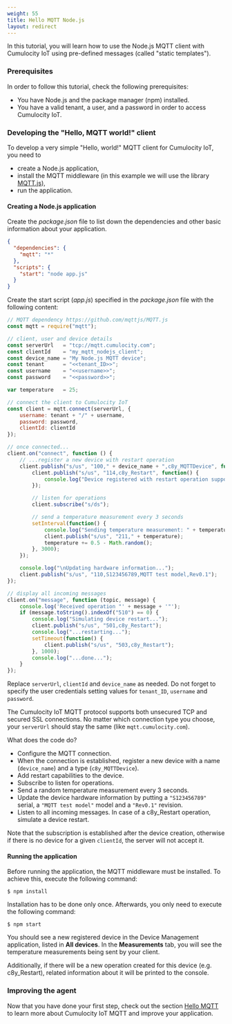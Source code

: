 ```yaml
---
weight: 55
title: Hello MQTT Node.js
layout: redirect
---
```


In this tutorial, you will learn how to use the Node.js MQTT client with Cumulocity IoT using pre-defined messages (called "static templates").

### Prerequisites

In order to follow this tutorial, check the following prerequisites:

* You have Node.js and the package manager (npm) installed.
* You have a valid tenant, a user, and a password in order to access Cumulocity IoT.

### Developing the "Hello, MQTT world!" client

To develop a very simple "Hello, world!" MQTT client for Cumulocity IoT, you need to

* create a Node.js application,
* install the MQTT middleware (in this example we will use the library [MQTT.js](https://github.com/mqttjs/MQTT.js)),
* run the application.

#### Creating a Node.js application

Create the _package.json_ file to list down the dependencies and other basic information about your application.

```json
{
  "dependencies": {
    "mqtt": "*"
  },
  "scripts": {
    "start": "node app.js"
  }
}
```

Create the start script (_app.js_) specified in the _package.json_ file with the following content:

```javascript
// MQTT dependency https://github.com/mqttjs/MQTT.js
const mqtt = require("mqtt");

// client, user and device details
const serverUrl   = "tcp://mqtt.cumulocity.com";
const clientId    = "my_mqtt_nodejs_client";
const device_name = "My Node.js MQTT device";
const tenant      = "<<tenant_ID>>";
const username    = "<<username>>";
const password    = "<<password>>";

var temperature   = 25;

// connect the client to Cumulocity IoT
const client = mqtt.connect(serverUrl, {
    username: tenant + "/" + username,
    password: password,
    clientId: clientId
});

// once connected...
client.on("connect", function () {
    // ...register a new device with restart operation
    client.publish("s/us", "100," + device_name + ",c8y_MQTTDevice", function() {
        client.publish("s/us", "114,c8y_Restart", function() {
            console.log("Device registered with restart operation support");
        });

        // listen for operations
        client.subscribe("s/ds");

        // send a temperature measurement every 3 seconds
        setInterval(function() {
            console.log("Sending temperature measurement: " + temperature + "º");
            client.publish("s/us", "211," + temperature);
            temperature += 0.5 - Math.random();
        }, 3000);
    });

    console.log("\nUpdating hardware information...");
    client.publish("s/us", "110,S123456789,MQTT test model,Rev0.1");
});

// display all incoming messages
client.on("message", function (topic, message) {
    console.log('Received operation "' + message + '"');
    if (message.toString().indexOf("510") == 0) {
        console.log("Simulating device restart...");
        client.publish("s/us", "501,c8y_Restart");
        console.log("...restarting...");
        setTimeout(function() {
            client.publish("s/us", "503,c8y_Restart");
        }, 1000);
        console.log("...done...");
    }
});
```

Replace `serverUrl`, `clientId` and `device_name` as needed. Do not forget to specify the user credentials setting values for `tenant_ID`, `username` and `password`.

The Cumulocity IoT MQTT protocol supports both unsecured TCP and secured SSL connections. No matter which connection type you choose, your `serverUrl` should stay the same (like `mqtt.cumulocity.com`).

What does the code do?

-   Configure the MQTT connection.
-   When the connection is established, register a new device with a name (`device_name`) and a type (`c8y_MQTTDevice`).
-   Add restart capabilities to the device.
-   Subscribe to listen for operations.
-   Send a random temperature measurement every 3 seconds.
-   Update the device hardware information by putting a `"S123456789"` serial, a `"MQTT test model"` model and a `"Rev0.1"` revision.
-   Listen to all incoming messages. In case of a c8y_Restart operation, simulate a device restart.

Note that the subscription is established after the device creation, otherwise if there is no device for a given `clientId`, the server will not accept it.

#### Running the application

Before running the application, the MQTT middleware must be installed. To achieve this, execute the following command:

```shell
$ npm install
```

Installation has to be done only once. Afterwards, you only need to execute the following command:

```shell
$ npm start
```

You should see a new registered device in the Device Management application, listed in **All devices**. In the **Measurements** tab, you will see the temperature measurements being sent by your client.

Additionally, if there will be a new operation created for this device (e.g. c8y_Restart), related information about it will be printed to the console.

### Improving the agent

Now that you have done your first step, check out the section [Hello MQTT](/device-sdk/mqtt-examples#hello-mqtt) to learn more about Cumulocity IoT MQTT and improve your application.
